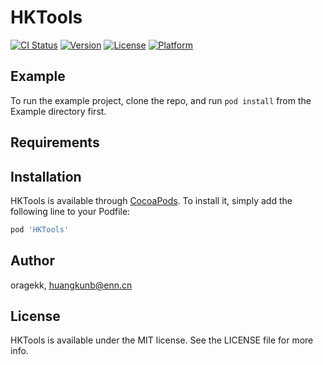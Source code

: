 # HKTools

[![CI Status](https://img.shields.io/travis/oragekk/HKTools.svg?style=flat)](https://travis-ci.org/oragekk/HKTools)
[![Version](https://img.shields.io/cocoapods/v/HKTools.svg?style=flat)](https://cocoapods.org/pods/HKTools)
[![License](https://img.shields.io/cocoapods/l/HKTools.svg?style=flat)](https://cocoapods.org/pods/HKTools)
[![Platform](https://img.shields.io/cocoapods/p/HKTools.svg?style=flat)](https://cocoapods.org/pods/HKTools)

## Example

To run the example project, clone the repo, and run `pod install` from the Example directory first.

## Requirements

## Installation

HKTools is available through [CocoaPods](https://cocoapods.org). To install
it, simply add the following line to your Podfile:

```ruby
pod 'HKTools'
```

## Author

oragekk, huangkunb@enn.cn

## License

HKTools is available under the MIT license. See the LICENSE file for more info.
